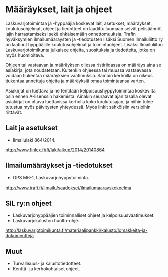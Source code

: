 # Määräykset, lait ja ohjeet

Laskuvarjotoimintaa ja -hyppääjiä koskevat lait, asetukset, määräykset,
koulutusohjelmat, ohjeet ja tiedotteet on laadittu luomaan selvät pelisäännöt lajin harrastamiseksi sekä ehkäisemään onnettomuuksia.
Trafin hyväksymien ilmailumääräysten ja -tiedotusten lisäksi Suomen Ilmailuliitto ry on laatinut hyppääjille koulutusohjelmat ja toimintaohjeet. Lisäksi Ilmailuliiton Laskuvarjotoimikunta julkaisee ohjeita, suosituksia ja tiedotteita, jotka on myös huomioitava.

Ohjeen tai vastaavan ja määräyksen ollessa ristiriidassa on määräys aina
se asiakirja, jota noudatetaan. Kuitenkin ohjeessa tai muussa
vastaavassa voidaan tiukentaa määräyksien vaatimuksia. Samoin kerhoilla
on oikeus tiukentaa annettuja ohjeita ja määräyksiä omaa toimintaansa
varten.

Asiakirjat on luettava ja ne tentitään kelpoisuushyppytoimintaa
koskevilta osin ennen A-lisenssin hakemista. Ainakin seuraavat ajan
tasalla olevat asiakirjat on oltava luettavissa kerholla koko
koulutusajan, ja niihin tulee tutustua myös päivitysten yhteydessä. Myös linkit sähköisiin versioihin riittävät.

## Lait ja asetukset  

- Ilmailulaki 864/2014.

<http://www.finlex.fi/fi/laki/alkup/2014/20140864>

## Ilmailumääräykset ja -tiedotukset  

- OPS M6-1, Laskuvarjohyppytoiminta.

<http://www.trafi.fi/ilmailu/saadokset/ilmailumaarayskokoelma>

## SIL ry:n ohjeet  

- Laskuvarjohyppääjien toiminnalliset ohjeet ja kelpoisuusvaatimukset.
- Laskuvarjokaluston huolto-ohje.

<http://laskuvarjotoimikunta.fi/materiaalipankki/kalusto/lomakkeita-ja-dokumentteja>

## Muut  

- Turvallisuus- ja kalustotiedotteet.
- Kenttä- ja kerhokohtaiset ohjeet.
